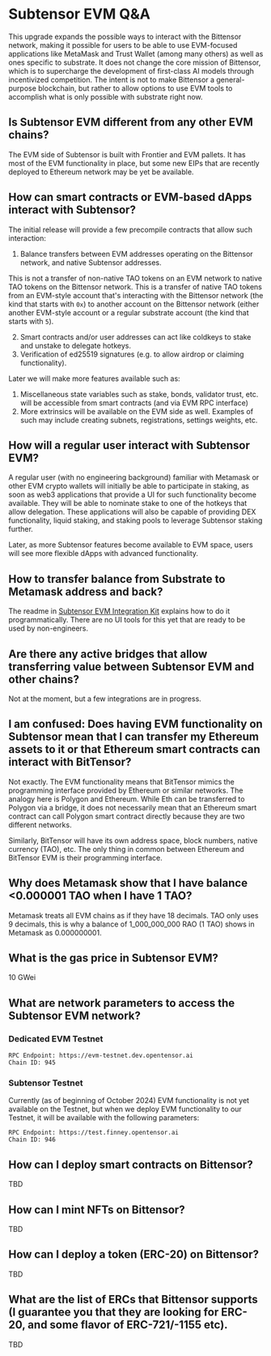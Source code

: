 # Subtensor EVM Q&A

This upgrade expands the possible ways to interact with the Bittensor network, making it possible for users to be able to use EVM-focused applications like MetaMask and Trust Wallet (among many others) as well as ones specific to substrate.  It does not change the core mission of Bittensor, which is to supercharge the development of first-class AI models through incentivized competition.  The intent is not to make Bittensor a general-purpose blockchain, but rather to allow options to use EVM tools to accomplish what is only possible with substrate right now.

## Is Subtensor EVM different from any other EVM chains?

The EVM side of Subtensor is built with Frontier and EVM pallets. It has most of the EVM functionality in place, but some new EIPs that are recently deployed to Ethereum network may be yet be available.

## How can smart contracts or EVM-based dApps interact with Subtensor?

The initial release will provide a few precompile contracts that allow such interaction:

1. Balance transfers between EVM addresses operating on the Bittensor network, and native Subtensor addresses.

This is not a transfer of non-native TAO tokens on an EVM network to native TAO tokens on the Bittensor network. This is a transfer of native TAO tokens from an EVM-style account that's interacting with the Bittensor network (the kind that starts with `0x`) to another account on the Bittensor network (either another EVM-style account or a regular substrate account (the kind that starts with `5`).

2. Smart contracts and/or user addresses can act like coldkeys to stake and unstake to delegate hotkeys.
3. Verification of ed25519 signatures (e.g. to allow airdrop or claiming functionality).

Later we will make more features available such as:

1. Miscellaneous state variables such as stake, bonds, validator trust, etc. will be accessible from smart contracts (and via EVM RPC interface)
2. More extrinsics will be available on the EVM side as well. Examples of such may include creating subnets, registrations, settings weights, etc.

## How will a regular user interact with Subtensor EVM?

A regular user (with no engineering background) familiar with Metamask or other EVM crypto wallets will initially be able to participate in staking, as soon as web3 applications that provide a UI for such functionality become available. They will be able to nominate stake to one of the hotkeys that allow delegation. These applications will also be capable of providing DEX functionality, liquid staking, and staking pools to leverage Subtensor staking further.

Later, as more Subtensor features become available to EVM space, users will see more flexible dApps with advanced functionality.

## How to transfer balance from Substrate to Metamask address and back?

The readme in [Subtensor EVM Integration Kit](https://github.com/gztensor/evm-demo) explains how to do it programmatically.
There are no UI tools for this yet that are ready to be used by non-engineers.

## Are there any active bridges that allow transferring value between Subtensor EVM and other chains?

Not at the moment, but a few integrations are in progress.

## I am confused: Does having EVM functionality on Subtensor mean that I can transfer my Ethereum assets to it or that Ethereum smart contracts can interact with BitTensor?

Not exactly. The EVM functionality means that BitTensor mimics the programming interface provided by Ethereum or similar networks. The analogy here is Polygon and Ethereum. While Eth can be transferred to Polygon via a bridge, it does not necessarily mean that an Ethereum smart contract can call Polygon smart contract directly because they are two different networks.

Similarly, BitTensor will have its own address space, block numbers, native currency (TAO), etc. The only thing in common between Ethereum and BitTensor EVM is their programming interface.

## Why does Metamask show that I have balance <0.000001 TAO when I have 1 TAO?

Metamask treats all EVM chains as if they have 18 decimals. TAO only uses 9 decimals, this is why a balance of 1_000_000_000 RAO (1 TAO) shows in Metamask as 0.000000001.

## What is the gas price in Subtensor EVM?

10 GWei

## What are network parameters to access the Subtensor EVM network?

### Dedicated EVM Testnet

```
RPC Endpoint: https://evm-testnet.dev.opentensor.ai	
Chain ID: 945
```

### Subtensor Testnet

Currently (as of beginning of October 2024) EVM functionality is not yet available on the Testnet, but when we deploy EVM functionality to our Testnet, it will be available with the following parameters:

```
RPC Endpoint: https://test.finney.opentensor.ai
Chain ID: 946
```

## How can I deploy smart contracts on Bittensor?

TBD

## How can I mint NFTs on Bittensor?

TBD

## How can I deploy a token (ERC-20) on Bittensor?

TBD

## What are the list of ERCs that Bittensor supports (I guarantee you that they are looking for ERC-20, and some flavor of ERC-721/-1155 etc).

TBD

